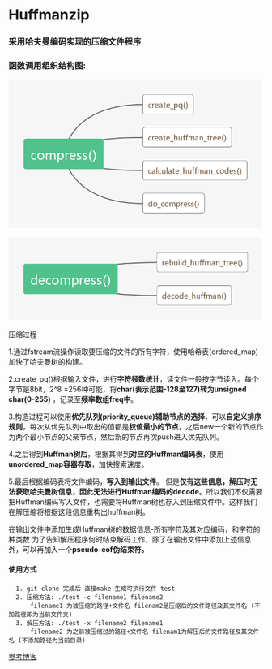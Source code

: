 # Huffmanzip
### 采用哈夫曼编码实现的压缩文件程序

### 函数调用组织结构图:

![](https://github.com/dengyapeng/Huffmanzip/raw/master/Image/compress.png)


![](https://github.com/dengyapeng/Huffmanzip/raw/master/Image/decompress.png)  


压缩过程

1.通过fstream流操作读取要压缩的文件的所有字符，使用哈希表(ordered_map)加快了哈夫曼树的构建。

2.create_pq()根据输入文件，进行**字符频数统计**，读文件一般按字节读入。每个字节是8bit，2^8 =256种可能，将**char(表示范围-128至127)转为unsigned char(0-255)** ，记录至**频率数组freq中**。

3.构造过程可以使用**优先队列(priority_queue)辅助节点的选择**，可以**自定义排序规则**，每次从优先队列中取出的值都是**权值最小的节点**，之后new一个新的节点作为两个最小节点的父亲节点，然后新的节点再次push进入优先队列。

4.之后得到**Huffman树后**，根据其得到**对应的Huffman编码表**，使用**unordered_map容器存取**，加快搜索速度。

5.最后根据编码表将文件编码，**写入到输出文件**。
但是**仅有这些信息，解压时无法获取哈夫曼树信息，因此无法进行Huffman编码的decode**。所以我们不仅需要把Huffman编码写入文件，也需要将Huffman树也存入到压缩文件中。这样我们在解压缩将根据这段信息重构出huffman树。

在输出文件中添加生成Huffman树的数据信息-所有字符及其对应编码，和字符的种类数
为了告知解压程序何时结束解码工作，除了在输出文件中添加上述信息外，可以再加入一个**pseudo-eof伪结束符。**


#### 使用方式
      1. git clone 完成后 直接make 生成可执行文件 test
      2. 压缩方法: ./test -c filename1 filename2
          filename1 为被压缩的路径+文件名 filenam2是压缩后的文件路径及其文件名 (不加路径即为当前文件夹)
      3. 解压方法: ./test -x filename2 filename1
          filename2 为之前被压缩过的路径+文件名 filenam1为解压后的文件路径及其文件名 (不添加路径为当前目录)
[参考博客](https://blog.csdn.net/Small_Hacker/article/details/52843738 )

